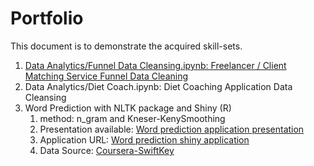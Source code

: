 # Portfolio

This document is to demonstrate the acquired skill-sets.

1. [Data Analytics/Funnel Data Cleansing.ipynb: Freelancer / Client Matching Service Funnel Data Cleaning](https://github.com/jiinkwan/portfolio/blob/master/Data%20Analytics/Funnel%20Data%20Cleaning.ipynb)
2. Data Analytics/Diet Coach.ipynb: Diet Coaching Application Data Cleansing
3. Word Prediction with NLTK package and Shiny (R)
    1. method: n_gram and Kneser-KenySmoothing
    2. Presentation available: [Word prediction application presentation](https://rpubs.com/jiinkwan/479875)
    3. Application URL: [Word prediction shiny application](https://jinkwanh.shinyapps.io/Capstone/)
    4. Data Source: [Coursera-SwiftKey](https://d396qusza40orc.cloudfront.net/dsscapstone/dataset/Coursera-SwiftKey.zip)

